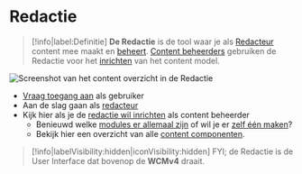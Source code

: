 
# Redactie

> [!info|label:Definitie]
> **De Redactie** is de tool waar je als [Redacteur](/redactie/content/toegang-redacteur) content mee maakt en [beheert](/redactie/content/content-beheren).
> [Content beheerders](/redactie/content/toegang-content-beheerder) gebruiken de Redactie voor het [inrichten](/redactie/content/inrichten) van het content model.

![Screenshot van het content overzicht in de Redactie](/assets/redactie-content-overzicht.jpg 'Screenshot van het content overzicht in de Redactie')

* [Vraag toegang aan](/redactie/content/toegang-aanvragen) als gebruiker
* Aan de slag gaan als [redacteur](/redactie/content/content-beheren)
* Kijk hier als je de [redactie wil inrichten](/redactie/content/inrichten) als content beheerder
  * Benieuwd welke [modules er allemaal zijn](/modules/README) of wil je er [zelf één maken](/modules/content/getting-started)?
  * Bekijk hier een overzicht van alle [content componenten](/redactie/content/inrichten-cc).

> [!info|labelVisibility:hidden|iconVisibility:hidden]
> FYI; de Redactie is de User Interface dat bovenop de **WCMv4** draait.
> 
